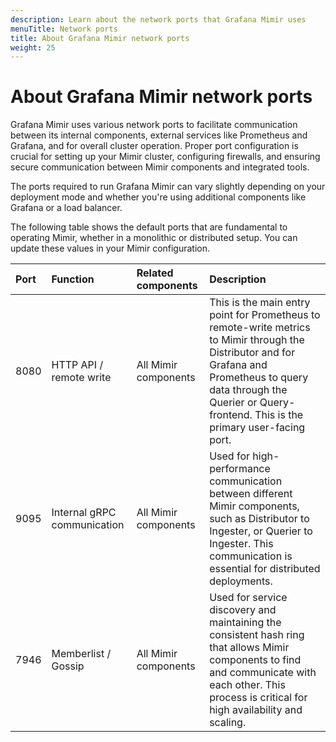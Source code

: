 ```yaml
---
description: Learn about the network ports that Grafana Mimir uses
menuTitle: Network ports
title: About Grafana Mimir network ports
weight: 25
---
```


<!-- Note: This topic is mounted in the GEM documentation. Ensure that all updates are also applicable to GEM. -->

# About Grafana Mimir network ports

Grafana Mimir uses various network ports to facilitate communication between its internal components, external services like Prometheus and Grafana, and for overall cluster operation. Proper port configuration is crucial for setting up your Mimir cluster, configuring firewalls, and ensuring secure communication between Mimir components and integrated tools.

The ports required to run Grafana Mimir can vary slightly depending on your deployment mode and whether you're using additional components like Grafana or a load balancer.

The following table shows the default ports that are fundamental to operating Mimir, whether in a monolithic or distributed setup. You can update these values in your Mimir configuration.

| Port | Function                    | Related components   | Description                                                                                                                                                                                                                    |
| :--- | :-------------------------- | :------------------- | :----------------------------------------------------------------------------------------------------------------------------------------------------------------------------------------------------------------------------- |
| 8080 | HTTP API / remote write     | All Mimir components | This is the main entry point for Prometheus to remote-write metrics to Mimir through the Distributor and for Grafana and Prometheus to query data through the Querier or Query-frontend. This is the primary user-facing port. |
| 9095 | Internal gRPC communication | All Mimir components | Used for high-performance communication between different Mimir components, such as Distributor to Ingester, or Querier to Ingester. This communication is essential for distributed deployments.                              |
| 7946 | Memberlist / Gossip         | All Mimir components | Used for service discovery and maintaining the consistent hash ring that allows Mimir components to find and communicate with each other. This process is critical for high availability and scaling.                          |

